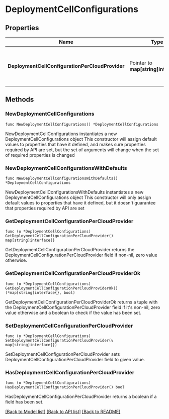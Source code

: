 # DeploymentCellConfigurations

## Properties

Name | Type | Description | Notes
------------ | ------------- | ------------- | -------------
**DeploymentCellConfigurationPerCloudProvider** | Pointer to **map[string]interface{}** | The deployment cell configurations per cloud provider. | [optional] 

## Methods

### NewDeploymentCellConfigurations

`func NewDeploymentCellConfigurations() *DeploymentCellConfigurations`

NewDeploymentCellConfigurations instantiates a new DeploymentCellConfigurations object
This constructor will assign default values to properties that have it defined,
and makes sure properties required by API are set, but the set of arguments
will change when the set of required properties is changed

### NewDeploymentCellConfigurationsWithDefaults

`func NewDeploymentCellConfigurationsWithDefaults() *DeploymentCellConfigurations`

NewDeploymentCellConfigurationsWithDefaults instantiates a new DeploymentCellConfigurations object
This constructor will only assign default values to properties that have it defined,
but it doesn't guarantee that properties required by API are set

### GetDeploymentCellConfigurationPerCloudProvider

`func (o *DeploymentCellConfigurations) GetDeploymentCellConfigurationPerCloudProvider() map[string]interface{}`

GetDeploymentCellConfigurationPerCloudProvider returns the DeploymentCellConfigurationPerCloudProvider field if non-nil, zero value otherwise.

### GetDeploymentCellConfigurationPerCloudProviderOk

`func (o *DeploymentCellConfigurations) GetDeploymentCellConfigurationPerCloudProviderOk() (*map[string]interface{}, bool)`

GetDeploymentCellConfigurationPerCloudProviderOk returns a tuple with the DeploymentCellConfigurationPerCloudProvider field if it's non-nil, zero value otherwise
and a boolean to check if the value has been set.

### SetDeploymentCellConfigurationPerCloudProvider

`func (o *DeploymentCellConfigurations) SetDeploymentCellConfigurationPerCloudProvider(v map[string]interface{})`

SetDeploymentCellConfigurationPerCloudProvider sets DeploymentCellConfigurationPerCloudProvider field to given value.

### HasDeploymentCellConfigurationPerCloudProvider

`func (o *DeploymentCellConfigurations) HasDeploymentCellConfigurationPerCloudProvider() bool`

HasDeploymentCellConfigurationPerCloudProvider returns a boolean if a field has been set.


[[Back to Model list]](../README.md#documentation-for-models) [[Back to API list]](../README.md#documentation-for-api-endpoints) [[Back to README]](../README.md)


